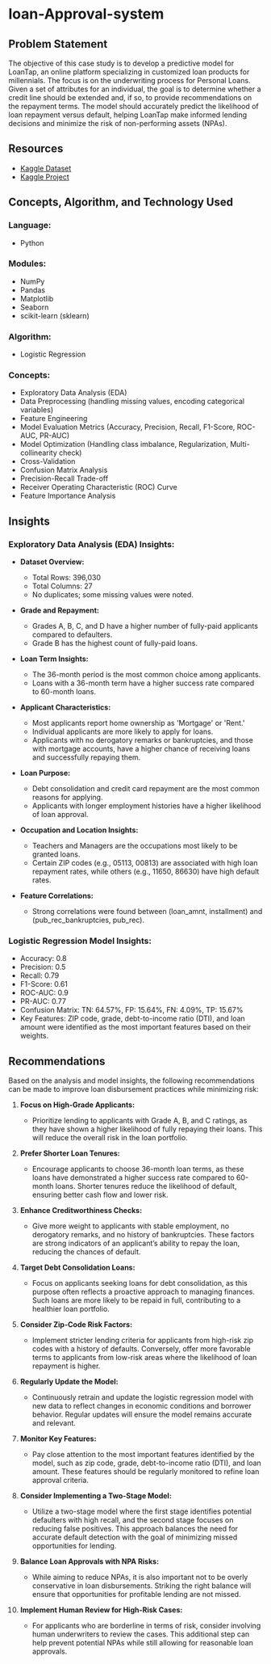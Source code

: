 # loan-Approval-system 
## Problem Statement
The objective of this case study is to develop a predictive model for LoanTap, an online platform specializing in customized loan products for millennials. The focus is on the underwriting process for Personal Loans. Given a set of attributes for an individual, the goal is to determine whether a credit line should be extended and, if so, to provide recommendations on the repayment terms. The model should accurately predict the likelihood of loan repayment versus default, helping LoanTap make informed lending decisions and minimize the risk of non-performing assets (NPAs). 

## Resources
- [Kaggle Dataset](https://www.kaggle.com/datasets/ranitsarkar01/loantap-logisticregression)
- [Kaggle Project](https://www.kaggle.com/code/ankur561999/jamboree-education-linear-regression/input)

## Concepts, Algorithm, and Technology Used

### Language:
- Python

### Modules:
- NumPy
- Pandas
- Matplotlib
- Seaborn
- scikit-learn (sklearn)

### Algorithm:
- Logistic Regression

### Concepts:
- Exploratory Data Analysis (EDA)
- Data Preprocessing (handling missing values, encoding categorical variables)
- Feature Engineering
- Model Evaluation Metrics (Accuracy, Precision, Recall, F1-Score, ROC-AUC, PR-AUC)
- Model Optimization (Handling class imbalance, Regularization, Multi-collinearity check)
- Cross-Validation
- Confusion Matrix Analysis
- Precision-Recall Trade-off
- Receiver Operating Characteristic (ROC) Curve
- Feature Importance Analysis

## Insights

### Exploratory Data Analysis (EDA) Insights:
- **Dataset Overview:**
  - Total Rows: 396,030
  - Total Columns: 27
  - No duplicates; some missing values were noted.
  
- **Grade and Repayment:**
  - Grades A, B, C, and D have a higher number of fully-paid applicants compared to defaulters.
  - Grade B has the highest count of fully-paid loans.

- **Loan Term Insights:**
  - The 36-month period is the most common choice among applicants.
  - Loans with a 36-month term have a higher success rate compared to 60-month loans.

- **Applicant Characteristics:**
  - Most applicants report home ownership as 'Mortgage' or 'Rent.'
  - Individual applicants are more likely to apply for loans.
  - Applicants with no derogatory remarks or bankruptcies, and those with mortgage accounts, have a higher chance of receiving loans and successfully repaying them.

- **Loan Purpose:**
  - Debt consolidation and credit card repayment are the most common reasons for applying.
  - Applicants with longer employment histories have a higher likelihood of loan approval.

- **Occupation and Location Insights:**
  - Teachers and Managers are the occupations most likely to be granted loans.
  - Certain ZIP codes (e.g., 05113, 00813) are associated with high loan repayment rates, while others (e.g., 11650, 86630) have high default rates.

- **Feature Correlations:**
  - Strong correlations were found between (loan_amnt, installment) and (pub_rec_bankruptcies, pub_rec).

### Logistic Regression Model Insights:
- Accuracy: 0.8
- Precision: 0.5
- Recall: 0.79
- F1-Score: 0.61
- ROC-AUC: 0.9
- PR-AUC: 0.77
- Confusion Matrix: TN: 64.57%, FP: 15.64%, FN: 4.09%, TP: 15.67%
- Key Features: ZIP code, grade, debt-to-income ratio (DTI), and loan amount were identified as the most important features based on their weights.

## Recommendations
Based on the analysis and model insights, the following recommendations can be made to improve loan disbursement practices while minimizing risk:

1. **Focus on High-Grade Applicants:**
   - Prioritize lending to applicants with Grade A, B, and C ratings, as they have shown a higher likelihood of fully repaying their loans. This will reduce the overall risk in the loan portfolio.

2. **Prefer Shorter Loan Tenures:**
   - Encourage applicants to choose 36-month loan terms, as these loans have demonstrated a higher success rate compared to 60-month loans. Shorter tenures reduce the likelihood of default, ensuring better cash flow and lower risk.

3. **Enhance Creditworthiness Checks:**
   - Give more weight to applicants with stable employment, no derogatory remarks, and no history of bankruptcies. These factors are strong indicators of an applicant’s ability to repay the loan, reducing the chances of default.

4. **Target Debt Consolidation Loans:**
   - Focus on applicants seeking loans for debt consolidation, as this purpose often reflects a proactive approach to managing finances. Such loans are more likely to be repaid in full, contributing to a healthier loan portfolio.

5. **Consider Zip-Code Risk Factors:**
   - Implement stricter lending criteria for applicants from high-risk zip codes with a history of defaults. Conversely, offer more favorable terms to applicants from low-risk areas where the likelihood of loan repayment is higher.

6. **Regularly Update the Model:**
   - Continuously retrain and update the logistic regression model with new data to reflect changes in economic conditions and borrower behavior. Regular updates will ensure the model remains accurate and relevant.

7. **Monitor Key Features:**
   - Pay close attention to the most important features identified by the model, such as zip code, grade, debt-to-income ratio (DTI), and loan amount. These features should be regularly monitored to refine loan approval criteria.

8. **Consider Implementing a Two-Stage Model:**
   - Utilize a two-stage model where the first stage identifies potential defaulters with high recall, and the second stage focuses on reducing false positives. This approach balances the need for accurate default detection with the goal of minimizing missed opportunities for lending.

9. **Balance Loan Approvals with NPA Risks:**
   - While aiming to reduce NPAs, it is also important not to be overly conservative in loan disbursements. Striking the right balance will ensure that opportunities for profitable lending are not missed.

10. **Implement Human Review for High-Risk Cases:**
    - For applicants who are borderline in terms of risk, consider involving human underwriters to review the cases. This additional step can help prevent potential NPAs while still allowing for reasonable loan approvals.




